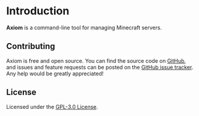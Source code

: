 # Introduction

**Axiom** is a command-line tool for managing Minecraft servers.

## Contributing

Axiom is free and open source. You can find the source code on [GitHub],
and issues and feature requests can be posted on the [GitHub issue tracker].
Any help would be greatly appreciated!

## License

Licensed under the [GPL-3.0 License].

[PaperMC]: https://papermc.io/
[GitHub]: https://github.com/nicdgonzalez/axiom
[GitHub issue tracker]: https://github.com/nicdgonzalez/axiom/issues
[GPL-3.0 License]: https://www.gnu.org/licenses/gpl-3.0.html
